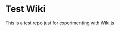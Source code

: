 # Test Wiki #
This is a test repo just for experimenting with [Wiki.js](https://github.com/Requarks/wiki)
